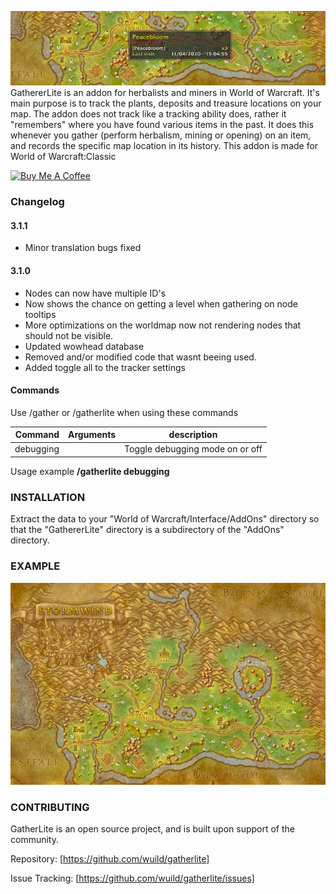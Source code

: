 ![GatherLite](./gatherlite-banner.jpg)
GathererLite is an addon for herbalists and miners in World of Warcraft. It's main purpose is to track the plants, deposits and treasure locations on your map.
The addon does not track like a tracking ability does, rather it "remembers" where you have found various items in the past. It does this whenever you gather (perform herbalism, mining or opening) on an item, and records the specific map location in its history.
This addon is made for World of Warcraft:Classic

[![Buy Me A Coffee](https://bmc-cdn.nyc3.digitaloceanspaces.com/BMC-button-images/custom_images/orange_img.png "Buy Me A Coffee")](https://www.buymeacoffee.com/yuImx6KOY "Buy Me A Coffee")

### Changelog
#### 3.1.1
* Minor translation bugs fixed

#### 3.1.0
* Nodes can now have multiple ID's
* Now shows the chance on getting a level when gathering on node tooltips
* More optimizations on the worldmap now not rendering nodes that should not be visible.
* Updated wowhead database
* Removed and/or modified code that wasnt beeing used.
* Added toggle all to the tracker settings

#### Commands
Use /gather or /gatherlite when using these commands

Command | Arguments | description
---:| --- | ---|
debugging | | Toggle debugging mode on or off
Usage example **/gatherlite debugging**

### INSTALLATION
Extract the data to your "World of Warcraft/Interface/AddOns" directory so that the "GathererLite" directory is a subdirectory of the "AddOns" directory.

### EXAMPLE
![GatherLite](./gatherlite-elwyn.jpg)

### CONTRIBUTING
GatherLite is an open source project, and is built upon support of the community. 

Repository: [https://github.com/wuild/gatherlite]

Issue Tracking: [https://github.com/wuild/gatherlite/issues]
